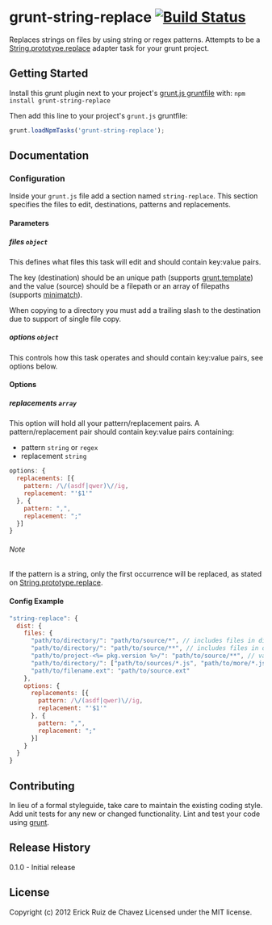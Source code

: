 # grunt-string-replace [![Build Status](https://secure.travis-ci.org/erickrdch/grunt-string-replace.png?branch=master)](https://travis-ci.org/erickrdch/grunt-string-replace)

Replaces strings on files by using string or regex patterns. Attempts to be a [String.prototype.replace](http://www.ecma-international.org/ecma-262/5.1/#sec-15.5.4.11) adapter task for your grunt project.

## Getting Started
Install this grunt plugin next to your project's [grunt.js gruntfile][getting_started] with: `npm install grunt-string-replace`

Then add this line to your project's `grunt.js` gruntfile:

```javascript
grunt.loadNpmTasks('grunt-string-replace');
```

[grunt]: http://gruntjs.com/
[getting_started]: https://github.com/gruntjs/grunt/blob/master/docs/getting_started.md

## Documentation

### Configuration

Inside your `grunt.js` file add a section named `string-replace`. This section specifies the files to edit, destinations, patterns and replacements.

#### Parameters

##### files ```object```

This defines what files this task will edit and should contain key:value pairs.

The key (destination) should be an unique path (supports [grunt.template](https://github.com/gruntjs/grunt/blob/master/docs/api_template.md)) and the value (source) should be a filepath or an array of filepaths (supports [minimatch](https://github.com/isaacs/minimatch)).

When copying to a directory you must add a trailing slash to the destination due to support of single file copy.

##### options ```object```

This controls how this task operates and should contain key:value pairs, see options below.

#### Options

##### replacements ```array```

This option will hold all your pattern/replacement pairs. A pattern/replacement pair should contain key:value pairs containing:

* pattern ```string``` or ```regex```
* replacement ```string```

``` javascript
options: {
  replacements: [{
    pattern: /\/(asdf|qwer)\//ig,
    replacement: "'$1'"
  }, {
    pattern: ",",
    replacement: ";"
  }]
}
```

###### Note

If the pattern is a string, only the first occurrence will be replaced, as stated on [String.prototype.replace](http://www.ecma-international.org/ecma-262/5.1/#sec-15.5.4.11).

#### Config Example

``` javascript
"string-replace": {
  dist: {
    files: {
      "path/to/directory/": "path/to/source/*", // includes files in dir
      "path/to/directory/": "path/to/source/**", // includes files in dir and subdirs
      "path/to/project-<%= pkg.version %>/": "path/to/source/**", // variables in destination
      "path/to/directory/": ["path/to/sources/*.js", "path/to/more/*.js"], // include JS files in two diff dirs
      "path/to/filename.ext": "path/to/source.ext"
    },
    options: {
      replacements: [{
        pattern: /\/(asdf|qwer)\//ig,
        replacement: "'$1'"
      }, {
        pattern: ",",
        replacement: ";"
      }]
    }
  }
}
```

## Contributing
In lieu of a formal styleguide, take care to maintain the existing coding style. Add unit tests for any new or changed functionality. Lint and test your code using [grunt][grunt].

## Release History
0.1.0 - Initial release

## License
Copyright (c) 2012 Erick Ruiz de Chavez
Licensed under the MIT license.

